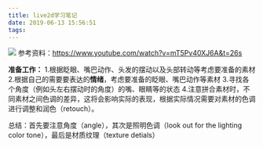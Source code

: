 ```yaml
---
title: live2d学习笔记
date: 2019-06-13 15:56:51
tags:
---
```


![](https://cn.bing.com/th?id=OIP.hvYB8VdIJAcayW179FTcFQHaEU&pid=Api&rs=1&p=0)
参考资料：https://www.youtube.com/watch?v=mT5Pv40XJ6A&t=26s

<!-- more -->

**准备工作：**
1.根据眨眼、嘴巴动作、头发的摆动以及头部转动等考虑要准备的素材
2.根据自己的需要要表达的**情绪**，考虑要准备的眨眼、嘴巴动作等素材
3.寻找各个角度（例如头左右摆动时的角度）的嘴、眼睛等的状态
4.注意拼合素材时，不同素材之间色调的差异，这将会影响实际的表现，根据实际情况需要对素材的色调进行调整和润色（retouch）。

总结：首先要注意角度（angle），其次是照明色调（look out for the lighting color tone），最后是材质纹理（texture detials）